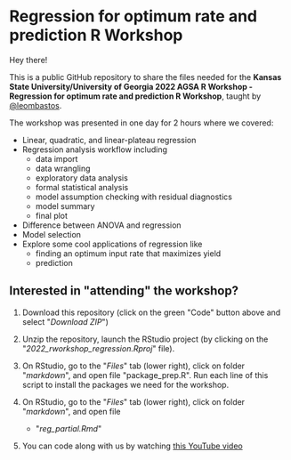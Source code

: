 # Regression for optimum rate and prediction R Workshop 

Hey there!  

This is a public GitHub repository to share the files needed for the **Kansas State University/University of Georgia 2022 AGSA R Workshop - Regression for optimum rate and prediction R Workshop**, taught by [@leombastos](https://github.com/leombastos).    

The workshop was presented in one day for 2 hours where we covered:  
    
 - Linear, quadratic, and linear-plateau regression
 - Regression analysis workflow including  
   - data import
   - data wrangling
   - exploratory data analysis
   - formal statistical analysis
   - model assumption checking with residual diagnostics
   - model summary
   - final plot
 - Difference between ANOVA and regression
 - Model selection
 - Explore some cool applications of regression like 
     - finding an optimum input rate that maximizes yield
     - prediction


## **Interested in "attending" the workshop?**  

1. Download this repository (click on the green "Code" button above and select "*Download ZIP*")  

2. Unzip the repository, launch the RStudio project (by clicking on the "*2022_rworkshop_regression.Rproj*" file).  

3. On RStudio, go to the "*Files*" tab (lower right), click on folder "*markdown*", and open file "package_prep.R". Run each line of this script to install the packages we need for the workshop.   

4. On RStudio, go to the "*Files*" tab (lower right), click on folder "*markdown*", and open file 
    - "*reg_partial.Rmd*" 
 

5. You can code along with us by watching [this YouTube video](https://youtu.be/LXfCrV5qwZM)  
